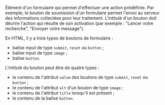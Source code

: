 Élément d'un formulaire qui permet d'effectuer une action prédéfinie. Par exemple, le bouton de soumission d'un formulaire permet l'envoi au serveur des informations collectées pour leur traitement. L'intitulé d'un bouton doit décrire l'action qui résulte de son activation (par exemple : "Lancer votre recherche", "Envoyer votre message").

En HTML, il y a trois types de boutons de formulaire :

*   balise input de type `submit`, `reset` ou `button` ;
*   balise input de type `image` ;
*   balise `button`.

L'intitulé du bouton peut être de quatre types :

*   le contenu de l'attribut `value` des boutons de type `submit`, `reset` ou `button` ;
*   le contenu de l'attribut `alt` d'un bouton de type `image` ;
*   le contenu de l'attribut `title` lorsqu'il est présent ;
*   le contenu de la balise `button`.
